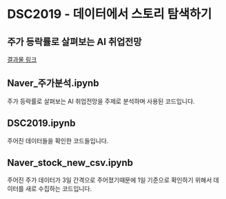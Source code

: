 # DSC2019 - 데이터에서 스토리 탐색하기
## 주가 등락률로 살펴보는 AI 취업전망
[결과물 링크](https://www.notion.so/AI-f3b0f460c81348d7abfab265c31abce6, "결과물 보러가기")

## Naver_주가분석.ipynb
주가 등락률로 살펴보는 AI 취업전망을 주제로 분석하며 사용된 코드입니다.

## DSC2019.ipynb
주어진 데이터들을 확인한 코드들입니다.

## Naver_stock_new_csv.ipynb
주어진 주가 데이터가 3일 간격으로 주어졌기때문에 1일 기준으로 확인하기 위해서 데이터를 새로 수집하는 코드입니다.
